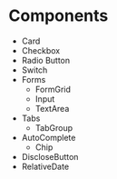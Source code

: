 # Components

* Card
* Checkbox
* Radio Button
* Switch
* Forms
  * FormGrid
  * Input
  * TextArea
* Tabs
  * TabGroup
* AutoComplete
  * Chip
* DiscloseButton
* RelativeDate
